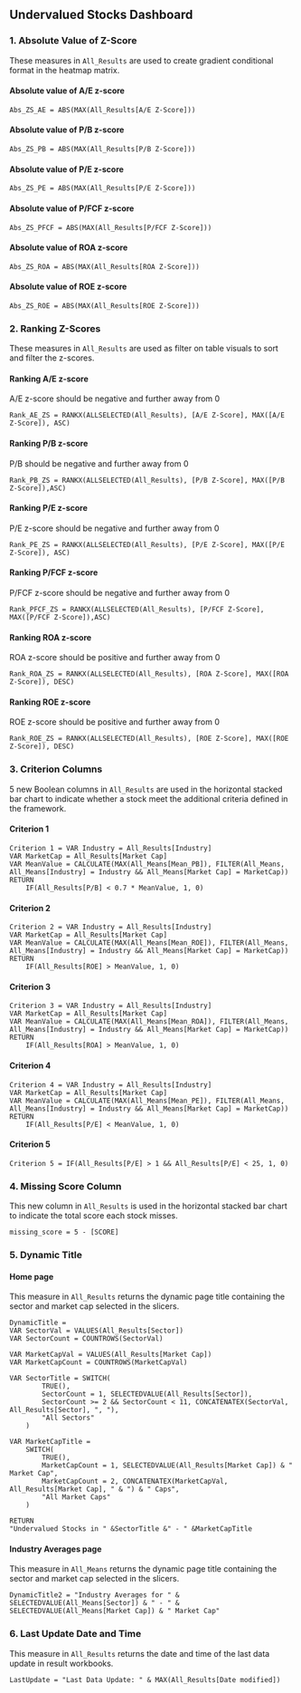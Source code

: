 ## Undervalued Stocks Dashboard

### 1. Absolute Value of Z-Score
These measures in `All_Results` are used to create gradient conditional format in the heatmap matrix.

#### Absolute value of A/E z-score
```
Abs_ZS_AE = ABS(MAX(All_Results[A/E Z-Score]))
```

#### Absolute value of P/B z-score
```
Abs_ZS_PB = ABS(MAX(All_Results[P/B Z-Score]))
```

#### Absolute value of P/E z-score
```
Abs_ZS_PE = ABS(MAX(All_Results[P/E Z-Score]))
```

#### Absolute value of P/FCF z-score
```
Abs_ZS_PFCF = ABS(MAX(All_Results[P/FCF Z-Score]))
```

#### Absolute value of ROA z-score
```
Abs_ZS_ROA = ABS(MAX(All_Results[ROA Z-Score]))
```

#### Absolute value of ROE z-score
```
Abs_ZS_ROE = ABS(MAX(All_Results[ROE Z-Score]))
```

### 2. Ranking Z-Scores
These measures in `All_Results` are used as filter on table visuals to sort and filter the z-scores.

#### Ranking A/E z-score
A/E z-score should be negative and further away from 0
```
Rank_AE_ZS = RANKX(ALLSELECTED(All_Results), [A/E Z-Score], MAX([A/E Z-Score]), ASC)
```

#### Ranking P/B z-score
P/B should be negative and further away from 0
```
Rank_PB_ZS = RANKX(ALLSELECTED(All_Results), [P/B Z-Score], MAX([P/B Z-Score]),ASC)
```

#### Ranking P/E z-score
P/E z-score should be negative and further away from 0
```
Rank_PE_ZS = RANKX(ALLSELECTED(All_Results), [P/E Z-Score], MAX([P/E Z-Score]), ASC)
```

#### Ranking P/FCF z-score
P/FCF z-score should be negative and further away from 0
```
Rank_PFCF_ZS = RANKX(ALLSELECTED(All_Results), [P/FCF Z-Score], MAX([P/FCF Z-Score]),ASC)
```

#### Ranking ROA z-score
ROA z-score should be positive and further away from 0
```
Rank_ROA_ZS = RANKX(ALLSELECTED(All_Results), [ROA Z-Score], MAX([ROA Z-Score]), DESC)
```

#### Ranking ROE z-score
ROE z-score should be positive and further away from 0
```
Rank_ROE_ZS = RANKX(ALLSELECTED(All_Results), [ROE Z-Score], MAX([ROE Z-Score]), DESC)
```

### 3. Criterion Columns
5 new Boolean columns in `All_Results` are used in the horizontal stacked bar chart to indicate whether a stock meet the additional criteria defined in the framework.

#### Criterion 1
```
Criterion 1 = VAR Industry = All_Results[Industry]
VAR MarketCap = All_Results[Market Cap]
VAR MeanValue = CALCULATE(MAX(All_Means[Mean_PB]), FILTER(All_Means, All_Means[Industry] = Industry && All_Means[Market Cap] = MarketCap))
RETURN
    IF(All_Results[P/B] < 0.7 * MeanValue, 1, 0)
```

#### Criterion 2
```
Criterion 2 = VAR Industry = All_Results[Industry]
VAR MarketCap = All_Results[Market Cap]
VAR MeanValue = CALCULATE(MAX(All_Means[Mean_ROE]), FILTER(All_Means, All_Means[Industry] = Industry && All_Means[Market Cap] = MarketCap))
RETURN
    IF(All_Results[ROE] > MeanValue, 1, 0)
```

#### Criterion 3
```
Criterion 3 = VAR Industry = All_Results[Industry]
VAR MarketCap = All_Results[Market Cap]
VAR MeanValue = CALCULATE(MAX(All_Means[Mean_ROA]), FILTER(All_Means, All_Means[Industry] = Industry && All_Means[Market Cap] = MarketCap))
RETURN
    IF(All_Results[ROA] > MeanValue, 1, 0)
```

#### Criterion 4
```
Criterion 4 = VAR Industry = All_Results[Industry]
VAR MarketCap = All_Results[Market Cap]
VAR MeanValue = CALCULATE(MAX(All_Means[Mean_PE]), FILTER(All_Means, All_Means[Industry] = Industry && All_Means[Market Cap] = MarketCap))
RETURN
    IF(All_Results[P/E] < MeanValue, 1, 0)
```

#### Criterion 5
```
Criterion 5 = IF(All_Results[P/E] > 1 && All_Results[P/E] < 25, 1, 0)
```

### 4. Missing Score Column
This new column in `All_Results` is used in the horizontal stacked bar chart to indicate the total score each stock misses.
```
missing_score = 5 - [SCORE]
```

### 5. Dynamic Title

#### Home page
This measure in `All_Results` returns the dynamic page title containing the sector and market cap selected in the slicers.
```
DynamicTitle = 
VAR SectorVal = VALUES(All_Results[Sector])
VAR SectorCount = COUNTROWS(SectorVal)

VAR MarketCapVal = VALUES(All_Results[Market Cap])
VAR MarketCapCount = COUNTROWS(MarketCapVal)

VAR SectorTitle = SWITCH(
        TRUE(),
        SectorCount = 1, SELECTEDVALUE(All_Results[Sector]),
        SectorCount >= 2 && SectorCount < 11, CONCATENATEX(SectorVal, All_Results[Sector], ", "),
        "All Sectors"
    )

VAR MarketCapTitle =
    SWITCH(
        TRUE(),
        MarketCapCount = 1, SELECTEDVALUE(All_Results[Market Cap]) & " Market Cap",
        MarketCapCount = 2, CONCATENATEX(MarketCapVal, All_Results[Market Cap], " & ") & " Caps",
        "All Market Caps"
    )

RETURN
"Undervalued Stocks in " &SectorTitle &" - " &MarketCapTitle
```

#### Industry Averages page
This measure in `All_Means` returns the dynamic page title containing the sector and market cap selected in the slicers.
```
DynamicTitle2 = "Industry Averages for " & SELECTEDVALUE(All_Means[Sector]) & " - " & SELECTEDVALUE(All_Means[Market Cap]) & " Market Cap"
```

### 6. Last Update Date and Time
This measure in `All_Results` returns the date and time of the last data update in result workbooks.
```
LastUpdate = "Last Data Update: " & MAX(All_Results[Date modified])
```